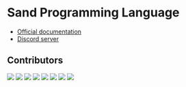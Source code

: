 # **Sand** Programming Language
- [Official documentation](https://sand-lang.github.io/documentation)
- [Discord server](https://discord.gg/sb5hRzW)

## Contributors

[![](https://sourcerer.io/fame/quantumsheep/sand-lang/sand/images/0)](https://sourcerer.io/fame/quantumsheep/sand-lang/sand/links/0)
[![](https://sourcerer.io/fame/quantumsheep/sand-lang/sand/images/1)](https://sourcerer.io/fame/quantumsheep/sand-lang/sand/links/1)
[![](https://sourcerer.io/fame/quantumsheep/sand-lang/sand/images/2)](https://sourcerer.io/fame/quantumsheep/sand-lang/sand/links/2)
[![](https://sourcerer.io/fame/quantumsheep/sand-lang/sand/images/3)](https://sourcerer.io/fame/quantumsheep/sand-lang/sand/links/3)
[![](https://sourcerer.io/fame/quantumsheep/sand-lang/sand/images/4)](https://sourcerer.io/fame/quantumsheep/sand-lang/sand/links/4)
[![](https://sourcerer.io/fame/quantumsheep/sand-lang/sand/images/5)](https://sourcerer.io/fame/quantumsheep/sand-lang/sand/links/5)
[![](https://sourcerer.io/fame/quantumsheep/sand-lang/sand/images/6)](https://sourcerer.io/fame/quantumsheep/sand-lang/sand/links/6)
[![](https://sourcerer.io/fame/quantumsheep/sand-lang/sand/images/7)](https://sourcerer.io/fame/quantumsheep/sand-lang/sand/links/7)
